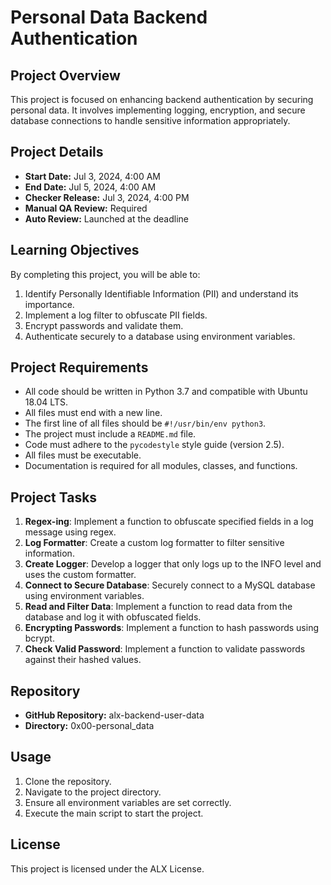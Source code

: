 # Personal Data Backend Authentication

## Project Overview
This project is focused on enhancing backend authentication by securing personal data. It involves implementing logging, encryption, and secure database connections to handle sensitive information appropriately.

## Project Details
- **Start Date:** Jul 3, 2024, 4:00 AM
- **End Date:** Jul 5, 2024, 4:00 AM
- **Checker Release:** Jul 3, 2024, 4:00 PM
- **Manual QA Review:** Required
- **Auto Review:** Launched at the deadline

## Learning Objectives
By completing this project, you will be able to:
1. Identify Personally Identifiable Information (PII) and understand its importance.
2. Implement a log filter to obfuscate PII fields.
3. Encrypt passwords and validate them.
4. Authenticate securely to a database using environment variables.

## Project Requirements
- All code should be written in Python 3.7 and compatible with Ubuntu 18.04 LTS.
- All files must end with a new line.
- The first line of all files should be `#!/usr/bin/env python3`.
- The project must include a `README.md` file.
- Code must adhere to the `pycodestyle` style guide (version 2.5).
- All files must be executable.
- Documentation is required for all modules, classes, and functions.

## Project Tasks
1. **Regex-ing**: Implement a function to obfuscate specified fields in a log message using regex.
2. **Log Formatter**: Create a custom log formatter to filter sensitive information.
3. **Create Logger**: Develop a logger that only logs up to the INFO level and uses the custom formatter.
4. **Connect to Secure Database**: Securely connect to a MySQL database using environment variables.
5. **Read and Filter Data**: Implement a function to read data from the database and log it with obfuscated fields.
6. **Encrypting Passwords**: Implement a function to hash passwords using bcrypt.
7. **Check Valid Password**: Implement a function to validate passwords against their hashed values.

## Repository
- **GitHub Repository:** alx-backend-user-data
- **Directory:** 0x00-personal_data

## Usage
1. Clone the repository.
2. Navigate to the project directory.
3. Ensure all environment variables are set correctly.
4. Execute the main script to start the project.

## License
This project is licensed under the ALX License.
